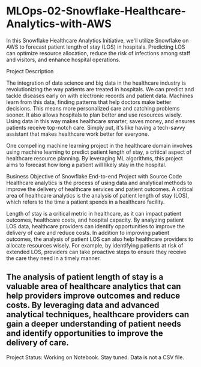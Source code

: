 # MLOps-02-Snowflake-Healthcare-Analytics-with-AWS
In this Snowflake Healthcare Analytics Initiative, we'll utilize Snowflake on AWS to forecast patient length of stay (LOS) in hospitals. Predicting LOS can optimize resource allocation, reduce the risk of infections among staff and visitors, and enhance hospital operations.

Project Description

The integration of data science and big data in the healthcare industry is revolutionizing the way patients are treated in hospitals. We can predict and tackle diseases early on with electronic records and patient data. Machines learn from this data, finding patterns that help doctors make better decisions. This means more personalized care and catching problems sooner. It also allows hospitals to plan better and use resources wisely. Using data in this way makes healthcare smarter, saves money, and ensures patients receive top-notch care. Simply put, it's like having a tech-savvy assistant that makes healthcare work better for everyone.


One compelling machine learning project in the healthcare domain involves using machine learning to predict patient length of stay, a critical aspect of healthcare resource planning. By leveraging ML algorithms, this project aims to forecast how long a patient will likely stay in the hospital.

Business Objective of Snowflake End-to-end Project with Source Code
Healthcare analytics is the process of using data and analytical methods to improve the delivery of healthcare services and patient outcomes. A critical area of healthcare analytics is the analysis of patient length of stay (LOS), which refers to the time a patient spends in a healthcare facility.

Length of stay is a critical metric in healthcare, as it can impact patient outcomes, healthcare costs, and hospital capacity. By analyzing patient LOS data, healthcare providers can identify opportunities to improve the delivery of care and reduce costs. In addition to improving patient outcomes, the analysis of patient LOS can also help healthcare providers to allocate resources wisely. For example, by identifying patients at risk of extended LOS, providers can take proactive steps to ensure they receive the care they need in a timely manner.

The analysis of patient length of stay is a valuable area of healthcare analytics that can help providers improve outcomes and reduce costs. By leveraging data and advanced analytical techniques, healthcare providers can gain a deeper understanding of patient needs and identify opportunities to improve the delivery of care.
------
Project Status: Working on Notebook. Stay tuned.
Data is not a CSV file.
